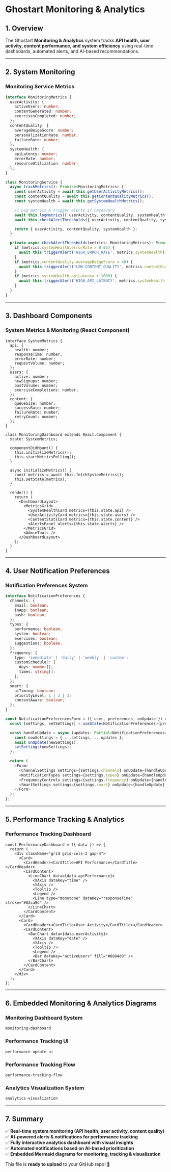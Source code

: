 # Ghostart Monitoring & Analytics

## 1. Overview

The Ghostart **Monitoring & Analytics** system tracks **API health, user activity, content performance, and system efficiency** using real-time dashboards, automated alerts, and AI-based recommendations.

---

## 2. System Monitoring

### **Monitoring Service Metrics**
```ts
interface MonitoringMetrics {
  userActivity: {
    activeUsers: number;
    contentGenerated: number;
    exercisesCompleted: number;
  };
  contentQuality: {
    averageBeigeScore: number;
    personalizationRate: number;
    failureRate: number;
  };
  systemHealth: {
    apiLatency: number;
    errorRate: number;
    resourceUtilization: number;
  };
}

class MonitoringService {
  async trackMetrics(): Promise<MonitoringMetrics> {
    const userActivity = await this.getUserActivityMetrics();
    const contentQuality = await this.getContentQualityMetrics();
    const systemHealth = await this.getSystemHealthMetrics();

    // Log metrics & trigger alerts if necessary
    await this.logMetrics({ userActivity, contentQuality, systemHealth });
    await this.checkAlertThresholds({ userActivity, contentQuality, systemHealth });

    return { userActivity, contentQuality, systemHealth };
  }

  private async checkAlertThresholds(metrics: MonitoringMetrics): Promise<void> {
    if (metrics.systemHealth.errorRate > 0.05) {
      await this.triggerAlert('HIGH_ERROR_RATE', metrics.systemHealth);
    }
    if (metrics.contentQuality.averageBeigeScore < 40) {
      await this.triggerAlert('LOW_CONTENT_QUALITY', metrics.contentQuality);
    }
    if (metrics.systemHealth.apiLatency > 1000) {
      await this.triggerAlert('HIGH_API_LATENCY', metrics.systemHealth);
    }
  }
}
```

---

## 3. Dashboard Components

### **System Metrics & Monitoring (React Component)**
```tsx
interface SystemMetrics {
  api: {
    health: number;
    responseTime: number;
    errorRate: number;
    requestVolume: number;
  };
  users: {
    active: number;
    newSignups: number;
    postVolume: number;
    exerciseCompletions: number;
  };
  content: {
    queueSize: number;
    successRate: number;
    failureRate: number;
    retryCount: number;
  };
}

class MonitoringDashboard extends React.Component {
  state: SystemMetrics;

  componentDidMount() {
    this.initializeMetrics();
    this.startMetricsPolling();
  }

  async initializeMetrics() {
    const metrics = await this.fetchSystemMetrics();
    this.setState(metrics);
  }

  render() {
    return (
      <DashboardLayout>
        <MetricsGrid>
          <SystemHealthCard metrics={this.state.api} />
          <UserActivityCard metrics={this.state.users} />
          <ContentStatsCard metrics={this.state.content} />
          <AlertsPanel alerts={this.state.alerts} />
        </MetricsGrid>
        <AdminTools />
      </DashboardLayout>
    );
  }
}
```

---

## 4. User Notification Preferences

### **Notification Preferences System**
```ts
interface NotificationPreferences {
  channels: {
    email: boolean;
    inApp: boolean;
    push: boolean;
  };
  types: {
    performance: boolean;
    system: boolean;
    exercises: boolean;
    suggestions: boolean;
  };
  frequency: {
    type: 'immediate' | 'daily' | 'weekly' | 'custom';
    customSchedule?: {
      days: number[];
      times: string[];
    };
  };
  smart: {
    aiTiming: boolean;
    priorityLevel: 1 | 2 | 3;
    contextAware: boolean;
  };
}

const NotificationPreferencesForm = ({ user, preferences, onUpdate }) => {
  const [settings, setSettings] = useState<NotificationPreferences>(preferences);

  const handleUpdate = async (updates: Partial<NotificationPreferences>) => {
    const newSettings = { ...settings, ...updates };
    await onUpdate(newSettings);
    setSettings(newSettings);
  };

  return (
    <Form>
      <ChannelSettings settings={settings.channels} onUpdate={handleUpdate} />
      <NotificationTypes settings={settings.types} onUpdate={handleUpdate} />
      <FrequencyControls settings={settings.frequency} onUpdate={handleUpdate} />
      <SmartSettings settings={settings.smart} onUpdate={handleUpdate} />
    </Form>
  );
};
```

---

## 5. Performance Tracking & Analytics

### **Performance Tracking Dashboard**
```tsx
const PerformanceDashboard = ({ data }) => {
  return (
    <div className="grid grid-cols-2 gap-4">
      <Card>
        <CardHeader><CardTitle>API Performance</CardTitle></CardHeader>
        <CardContent>
          <LineChart data={data.apiPerformance}>
            <XAxis dataKey="time" />
            <YAxis />
            <Tooltip />
            <Legend />
            <Line type="monotone" dataKey="responseTime" stroke="#82ca9d" />
          </LineChart>
        </CardContent>
      </Card>
      <Card>
        <CardHeader><CardTitle>User Activity</CardTitle></CardHeader>
        <CardContent>
          <BarChart data={data.userActivity}>
            <XAxis dataKey="date" />
            <YAxis />
            <Tooltip />
            <Legend />
            <Bar dataKey="activeUsers" fill="#8884d8" />
          </BarChart>
        </CardContent>
      </Card>
    </div>
  );
};
```

---

## 6. Embedded Monitoring & Analytics Diagrams

### **Monitoring Dashboard System**
```mermaid
monitoring-dashboard
```

### **Performance Tracking UI**
```mermaid
performance-update-ui
```

### **Performance Tracking Flow**
```mermaid
performance-tracking-flow
```

### **Analytics Visualization System**
```mermaid
analytics-visualization
```

---

## 7. Summary

✅ **Real-time system monitoring (API health, user activity, content quality)**  
✅ **AI-powered alerts & notifications for performance tracking**  
✅ **Fully interactive analytics dashboard with visual insights**  
✅ **Automated notifications based on AI-based prioritization**  
✅ **Embedded Mermaid diagrams for monitoring, tracking & visualization**  

This file is **ready to upload** to your GitHub repo! 🚀  
